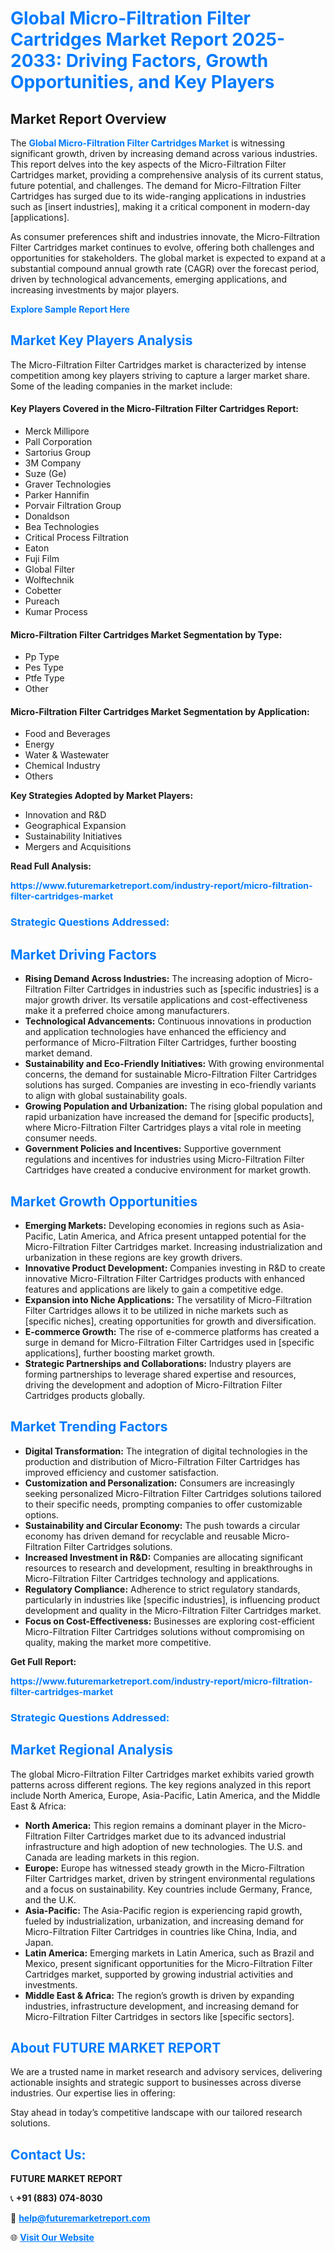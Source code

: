 <h1 style="color: #007BFF;">Global Micro-Filtration Filter Cartridges Market Report 2025-2033: Driving Factors, Growth Opportunities, and Key Players</h1>

<section id="overview">
<h2>Market Report Overview</h2>
<p>The <a href="https://www.futuremarketreport.com/industry-report/micro-filtration-filter-cartridges-market" style="color: #007BFF; text-decoration: none;"><strong>Global Micro-Filtration Filter Cartridges Market</strong></a> is witnessing significant growth, driven by increasing demand across various industries. This report delves into the key aspects of the Micro-Filtration Filter Cartridges market, providing a comprehensive analysis of its current status, future potential, and challenges. The demand for Micro-Filtration Filter Cartridges has surged due to its wide-ranging applications in industries such as [insert industries], making it a critical component in modern-day [applications].</p>
<p>As consumer preferences shift and industries innovate, the Micro-Filtration Filter Cartridges market continues to evolve, offering both challenges and opportunities for stakeholders. The global market is expected to expand at a substantial compound annual growth rate (CAGR) over the forecast period, driven by technological advancements, emerging applications, and increasing investments by major players.</p>
</section>

<section id="overview">
<p><a href="https://www.futuremarketreport.com/request-sample/reportId=30558" style="color: #007BFF; text-decoration: none;"><strong>Explore Sample Report Here</strong></a></p>
</section>

<section id="key-players">
<h2 style="color: #007BFF;">Market Key Players Analysis</h2>
<p>The Micro-Filtration Filter Cartridges market is characterized by intense competition among key players striving to capture a larger market share. Some of the leading companies in the market include:</p>
<h4>Key Players Covered in the Micro-Filtration Filter Cartridges Report:</h4>
<ul><li>Merck Millipore</li><li>Pall Corporation</li><li>Sartorius Group</li><li>3M Company</li><li>Suze (Ge)</li><li>Graver Technologies</li><li>Parker Hannifin</li><li>Porvair Filtration Group</li><li>Donaldson</li><li>Bea Technologies</li><li>Critical Process Filtration</li><li>Eaton</li><li>Fuji Film</li><li>Global Filter</li><li>Wolftechnik</li><li>Cobetter</li><li>Pureach</li><li>Kumar Process</li></ul>
<h4>Micro-Filtration Filter Cartridges Market Segmentation by Type:</h4>
<ul><li>Pp Type</li><li>Pes Type</li><li>Ptfe Type</li><li>Other</li></ul>

<h4>Micro-Filtration Filter Cartridges Market Segmentation by Application:</h4>
<ul><li>Food and Beverages</li><li>Energy</li><li>Water &amp; Wastewater</li><li>Chemical Industry</li><li>Others</li></ul>
<p><strong>Key Strategies Adopted by Market Players:</strong></p>
<ul>
<li>Innovation and R&D</li>
<li>Geographical Expansion</li>
<li>Sustainability Initiatives</li>
<li>Mergers and Acquisitions</li>
</ul>
</section>

<section>
<p><strong>Read Full Analysis: </strong></p><a href="https://www.futuremarketreport.com/industry-report/micro-filtration-filter-cartridges-market" style="color: #007BFF; text-decoration: none;"><strong>https://www.futuremarketreport.com/industry-report/micro-filtration-filter-cartridges-market</strong></a>
<h3 style="color: #007BFF;">Strategic Questions Addressed:</h3>
</section>

<section id="driving-factors">
<h2 style="color: #007BFF;">Market Driving Factors</h2>
<ul>
<li><strong>Rising Demand Across Industries:</strong> The increasing adoption of Micro-Filtration Filter Cartridges in industries such as [specific industries] is a major growth driver. Its versatile applications and cost-effectiveness make it a preferred choice among manufacturers.</li>
<li><strong>Technological Advancements:</strong> Continuous innovations in production and application technologies have enhanced the efficiency and performance of Micro-Filtration Filter Cartridges, further boosting market demand.</li>
<li><strong>Sustainability and Eco-Friendly Initiatives:</strong> With growing environmental concerns, the demand for sustainable Micro-Filtration Filter Cartridges solutions has surged. Companies are investing in eco-friendly variants to align with global sustainability goals.</li>
<li><strong>Growing Population and Urbanization:</strong> The rising global population and rapid urbanization have increased the demand for [specific products], where Micro-Filtration Filter Cartridges plays a vital role in meeting consumer needs.</li>
<li><strong>Government Policies and Incentives:</strong> Supportive government regulations and incentives for industries using Micro-Filtration Filter Cartridges have created a conducive environment for market growth.</li>
</ul>
</section>

<section id="growth-opportunities">
<h2 style="color: #007BFF;">Market Growth Opportunities</h2>
<ul>
<li><strong>Emerging Markets:</strong> Developing economies in regions such as Asia-Pacific, Latin America, and Africa present untapped potential for the Micro-Filtration Filter Cartridges market. Increasing industrialization and urbanization in these regions are key growth drivers.</li>
<li><strong>Innovative Product Development:</strong> Companies investing in R&D to create innovative Micro-Filtration Filter Cartridges products with enhanced features and applications are likely to gain a competitive edge.</li>
<li><strong>Expansion into Niche Applications:</strong> The versatility of Micro-Filtration Filter Cartridges allows it to be utilized in niche markets such as [specific niches], creating opportunities for growth and diversification.</li>
<li><strong>E-commerce Growth:</strong> The rise of e-commerce platforms has created a surge in demand for Micro-Filtration Filter Cartridges used in [specific applications], further boosting market growth.</li>
<li><strong>Strategic Partnerships and Collaborations:</strong> Industry players are forming partnerships to leverage shared expertise and resources, driving the development and adoption of Micro-Filtration Filter Cartridges products globally.</li>
</ul>
</section>

<section id="trending-factors">
<h2 style="color: #007BFF;">Market Trending Factors</h2>
<ul>
<li><strong>Digital Transformation:</strong> The integration of digital technologies in the production and distribution of Micro-Filtration Filter Cartridges has improved efficiency and customer satisfaction.</li>
<li><strong>Customization and Personalization:</strong> Consumers are increasingly seeking personalized Micro-Filtration Filter Cartridges solutions tailored to their specific needs, prompting companies to offer customizable options.</li>
<li><strong>Sustainability and Circular Economy:</strong> The push towards a circular economy has driven demand for recyclable and reusable Micro-Filtration Filter Cartridges solutions.</li>
<li><strong>Increased Investment in R&D:</strong> Companies are allocating significant resources to research and development, resulting in breakthroughs in Micro-Filtration Filter Cartridges technology and applications.</li>
<li><strong>Regulatory Compliance:</strong> Adherence to strict regulatory standards, particularly in industries like [specific industries], is influencing product development and quality in the Micro-Filtration Filter Cartridges market.</li>
<li><strong>Focus on Cost-Effectiveness:</strong> Businesses are exploring cost-efficient Micro-Filtration Filter Cartridges solutions without compromising on quality, making the market more competitive.</li>
</ul>
</section>

<section>
<p><strong>Get Full Report: </strong></p><a href="https://www.futuremarketreport.com/industry-report/micro-filtration-filter-cartridges-market" style="color: #007BFF; text-decoration: none;"><strong>https://www.futuremarketreport.com/industry-report/micro-filtration-filter-cartridges-market</strong></a>
<h3 style="color: #007BFF;">Strategic Questions Addressed:</h3>
</section>


<section id="regional-analysis">
<h2 style="color: #007BFF;">Market Regional Analysis</h2>
<p>The global Micro-Filtration Filter Cartridges market exhibits varied growth patterns across different regions. The key regions analyzed in this report include North America, Europe, Asia-Pacific, Latin America, and the Middle East & Africa:</p>
<ul>
<li><strong>North America:</strong> This region remains a dominant player in the Micro-Filtration Filter Cartridges market due to its advanced industrial infrastructure and high adoption of new technologies. The U.S. and Canada are leading markets in this region.</li>
<li><strong>Europe:</strong> Europe has witnessed steady growth in the Micro-Filtration Filter Cartridges market, driven by stringent environmental regulations and a focus on sustainability. Key countries include Germany, France, and the U.K.</li>
<li><strong>Asia-Pacific:</strong> The Asia-Pacific region is experiencing rapid growth, fueled by industrialization, urbanization, and increasing demand for Micro-Filtration Filter Cartridges in countries like China, India, and Japan.</li>
<li><strong>Latin America:</strong> Emerging markets in Latin America, such as Brazil and Mexico, present significant opportunities for the Micro-Filtration Filter Cartridges market, supported by growing industrial activities and investments.</li>
<li><strong>Middle East & Africa:</strong> The region’s growth is driven by expanding industries, infrastructure development, and increasing demand for Micro-Filtration Filter Cartridges in sectors like [specific sectors].</li>
</ul>
</section>

<footer>
<h2 style="color: #007BFF;">About FUTURE MARKET REPORT</h2>
<p>We are a trusted name in market research and advisory services, delivering actionable insights and strategic support to businesses across diverse industries. Our expertise lies in offering:</p>

<p>Stay ahead in today’s competitive landscape with our tailored research solutions.</p>

<h2 style="color: #007BFF;">Contact Us:</h2>
<p><strong>FUTURE MARKET REPORT</strong></p>
<p>📞 <strong>+91 (883) 074-8030</strong></p>
<p>📧 <strong><a href="mailto:help@futuremarketreport.com" style="color: #007BFF;">help@futuremarketreport.com</a></strong></p>
<p>🌐 <strong><a href="https://www.futuremarketreport.com/" style="color: #007BFF;">Visit Our Website</a></strong></p>
</footer>